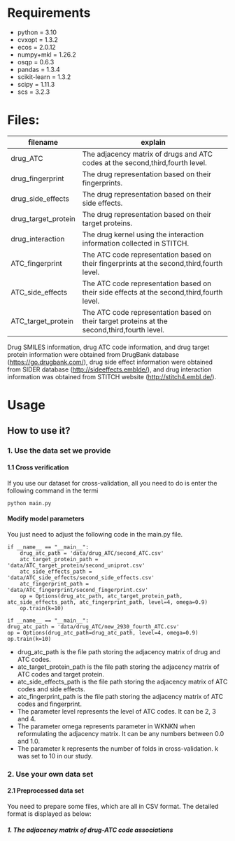 # Requirements
+ python = 3.10
+ cvxopt = 1.3.2
+ ecos = 2.0.12
+ numpy+mkl = 1.26.2
+ osqp = 0.6.3
+ pandas = 1.3.4
+ scikit-learn = 1.3.2
+ scipy = 1.11.3
+ scs = 3.2.3
# Files:
 filename | explain
 ------------------------- | -------------------------
 drug_ATC | The adjacency matrix of drugs and ATC codes at the second,third,fourth level.
 drug_fingerprint | The drug representation based on their fingerprints.
 drug_side_effects | The drug representation based on their side effects.
 drug_target_protein | The drug representation based on their target proteins.
 drug_interaction | The drug kernel using the interaction information collected in STITCH.
 ATC_fingerprint | The ATC code representation based on their fingerprints at the second,third,fourth level.
 ATC_side_effects | The ATC code representation based on their side effects at the second,third,fourth level.
 ATC_target_protein | The ATC code representation based on their target proteins at the second,third,fourth level.

Drug SMILES information, drug ATC code information, and drug target protein information were obtained from DrugBank database (https://go.drugbank.com/), drug side effect information were obtained from SIDER database (http://sideeffects.emblde/), and drug interaction information was obtained from STITCH website (http://stitch4.embl.de/).
# Usage
## How to use it?
### 1. Use the data set we provide
#### 1.1 Cross verification
If you use our dataset for cross-validation, all you need to do is enter the following command in the termi

    python main.py 
    
#### Modify model parameters
You just need to adjust the following code in the main.py file.

    if __name__ == "__main__":
        drug_atc_path = 'data/drug_ATC/second_ATC.csv'
        atc_target_protein_path = 'data/ATC_target_protein/second_uniprot.csv'
        atc_side_effects_path = 'data/ATC_side_effects/second_side_effects.csv'
        atc_fingerprint_path = 'data/ATC_fingerprint/second_fingerprint.csv'
        op = Options(drug_atc_path, atc_target_protein_path, atc_side_effects_path, atc_fingerprint_path, level=4, omega=0.9)
        op.train(k=10)

    if __name__ == "__main__":
    drug_atc_path = 'data/drug_ATC/new_2930_fourth_ATC.csv'
    op = Options(drug_atc_path=drug_atc_path, level=4, omega=0.9)
    op.train(k=10)
  
        
+ drug_atc_path is the file path storing the adjacency matrix of drug and ATC codes.
+ atc_target_protein_path is the file path storing the adjacency matrix of ATC codes and target protein.
+ atc_side_effects_path is the file path storing the adjacency matrix of ATC codes and side effects.
+ atc_fingerprint_path is the file path storing the adjacency matrix of ATC codes and fingerprint.
+ The parameter level represents the level of ATC codes. It can be 2, 3 and 4.
+ The parameter omega represents parameter in WKNKN when reformulating the adjacency matrix. It can be any numbers between 0.0 and 1.0.
+ The parameter k represents the number of folds in cross-validation. k was set to 10 in our study.

### 2. Use your own data set
#### 2.1 Preprocessed data set
You need to prepare some files, which are all in CSV format. The detailed format is displayed as below:
##### 1. The adjacency matrix of drug-ATC code associations

